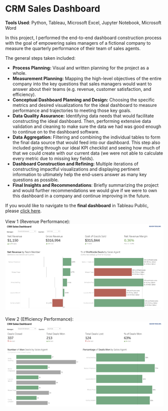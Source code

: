 CRM Sales Dashboard 
======================================

**Tools Used**: Python, Tableau, Microsoft Excel, Jupyter Notebook, Microsoft Word

In this project, I performed the end-to-end dashboard construction process with the goal of empowering sales managers of a fictional company to measure the quarterly performance of their team of sales agents.

The general steps taken included:
* **Process Planning:** Visual and written planning for the project as a whole.
* **Measurement Planning:** Mapping the high-level objectives of the entire company into the key questions that sales managers would want to answer about their teams (e.g. revenue, customer satisfaction, and efficiency).
* **Conceptual Dashboard Planning and Design:** Choosing the specific metrics and desired visualizations for the ideal dashboard to measure performance and trajectories to meeting those key goals.
* **Data Quality Assurance:** Identifying data needs that would facilitate constructing the ideal dashboard. Then, performing extensive data validation and cleaning to make sure the data we had was good enough to continue on to the dashboard software.
* **Data Aggregation:** Filtering and combining the individual tables to form the final data source that would feed into our dashboard. This step also included going through our ideal KPI checklist and seeing how much of that we could create with our current data (we were not able to calculate every metric due to missing key fields).
* **Dashboard Construction and Refining:** Multiple iterations of constructing impactful visualizations and displaying pertinent information to ultimately help the end-users answer as many key questions as possible.
* **Final Insights and Recommendations**: Briefly summarizing the project and would further recommendations we would give if we were to own this dashboard in a company and continue improving in the future.

If you would like to navigate to the **final dashboard** in Tableau Public, please [click here](https://public.tableau.com/views/CRMSalesDashboard_17252277791160/RevenueDashboard?:language=en-US&:sid=&:redirect=auth&:display_count=n&:origin=viz_share_link).
<br></br>
View 1 (Revenue Performance):
![CRM Sales Dashboard Revenue View](./Images/CRMSalesDashboardRevenueView.png)
<br></br>
View 2 (Efficiency Performance):
![CRM Sales Dashboard Efficiency View](./Images/CRMSalesDashboardEfficiencyView.png)